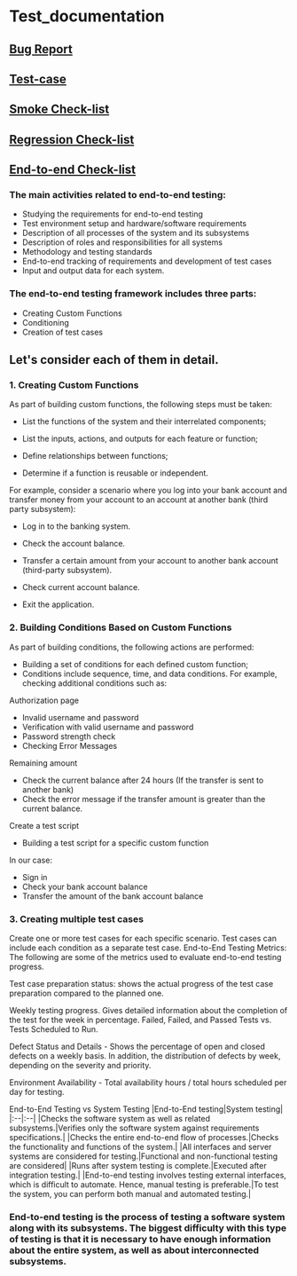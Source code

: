 # Test_documentation
## <a href="https://docs.google.com/spreadsheets/d/1KdNTA0hFw6A5MpJC4s6eHADl7M2IUhNn/edit?usp=drive_link&ouid=103971371528254064968&rtpof=true&sd=true">Bug Report</a>
## <a href="https://docs.google.com/spreadsheets/d/1WjB6RFr5Pk_GUD2tnbYydGwPaWzpmXaM/edit?usp=drive_link&ouid=103971371528254064968&rtpof=true&sd=true">Test-case</a>
## <a href="https://docs.google.com/spreadsheets/d/1BVT8OtNYTwFA50-1MKVJTuhFsKiYJ_x5/edit?usp=drive_link&ouid=103971371528254064968&rtpof=true&sd=true">Smoke Check-list</a>
## <a href="https://docs.google.com/spreadsheets/d/1YJkm-fq_NL46XQMU88O-kISBW6wQzw3hyYvd6NdSazs/edit?usp=sharing">Regression Check-list</a>
## <a href="">End-to-end Check-list</a>
### The main activities related to end-to-end testing:
+ Studying the requirements for end-to-end testing
+ Test environment setup and hardware/software requirements
+ Description of all processes of the system and its subsystems
+ Description of roles and responsibilities for all systems
+ Methodology and testing standards
+ End-to-end tracking of requirements and development of test cases
+ Input and output data for each system.
### The end-to-end testing framework includes three parts:
+ Creating Custom Functions
+ Conditioning
+ Creation of test cases

## Let's consider each of them in detail.
### 1. Creating Custom Functions
As part of building custom functions, the following steps must be taken:

+ List the functions of the system and their interrelated components;

+ List the inputs, actions, and outputs for each feature or function;

+ Define relationships between functions;

+ Determine if a function is reusable or independent.

For example, consider a scenario where you log into your bank account and transfer money from your account to an account at another bank (third party subsystem):

+ Log in to the banking system.

+ Check the account balance.

+ Transfer a certain amount from your account to another bank account (third-party subsystem).

+ Check current account balance.

+ Exit the application.

### 2. Building Conditions Based on Custom Functions
As part of building conditions, the following actions are performed:
+ Building a set of conditions for each defined custom function;
+ Conditions include sequence, time, and data conditions.
For example, checking additional conditions such as:

Authorization page

+ Invalid username and password
+ Verification with valid username and password
+ Password strength check
+ Checking Error Messages

Remaining amount

+ Check the current balance after 24 hours (If the transfer is sent to another bank)
+ Check the error message if the transfer amount is greater than the current balance.

Create a test script
+ Building a test script for a specific custom function

In our case:

+ Sign in
+ Check your bank account balance
+ Transfer the amount of the bank account balance

### 3. Creating multiple test cases

Create one or more test cases for each specific scenario. Test cases can include each condition as a separate test case.
End-to-End Testing Metrics:
The following are some of the metrics used to evaluate end-to-end testing progress.

Test case preparation status: shows the actual progress of the test case preparation compared to the planned one.

Weekly testing progress. Gives detailed information about the completion of the test for the week in percentage. Failed, Failed, and Passed Tests vs. Tests Scheduled to Run.

Defect Status and Details - Shows the percentage of open and closed defects on a weekly basis. In addition, the distribution of defects by week, depending on the severity and priority.

Environment Availability - Total availability hours / total hours scheduled per day for testing.

End-to-End Testing vs System Testing
|End-to-End testing|System testing|
|:--|:--|
|Checks the software system as well as related subsystems.|Verifies only the software system against requirements specifications.|
|Checks the entire end-to-end flow of processes.|Checks the functionality and functions of the system.|
|All interfaces and server systems are considered for testing.|Functional and non-functional testing are considered|
|Runs after system testing is complete.|Executed after integration testing.|
|End-to-end testing involves testing external interfaces, which is difficult to automate. Hence, manual testing is preferable.|To test the system, you can perform both manual and automated testing.|
### End-to-end testing is the process of testing a software system along with its subsystems. The biggest difficulty with this type of testing is that it is necessary to have enough information about the entire system, as well as about interconnected subsystems.
